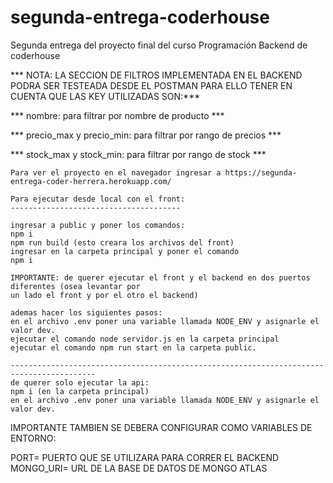 # segunda-entrega-coderhouse
Segunda entrega del proyecto final del curso Programación Backend de coderhouse

*** NOTA: LA SECCION DE FILTROS IMPLEMENTADA EN EL BACKEND PODRA SER TESTEADA DESDE EL POSTMAN PARA ELLO TENER EN CUENTA QUE LAS KEY UTILIZADAS SON:***

*** nombre: para filtrar por nombre de producto ***

*** precio_max y precio_min: para filtrar por rango de precios ***

*** stock_max y stock_min: para filtrar por rango de stock ***


```````````````````````````````````````````````````````````````````````````````````
Para ver el proyecto en el navegador ingresar a https://segunda-entrega-coder-herrera.herokuapp.com/

Para ejecutar desde local con el front:
--------------------------------------

ingresar a public y poner los comandos: 
npm i
npm run build (esto creara los archivos del front)
ingresar en la carpeta principal y poner el comando
npm i

IMPORTANTE: de querer ejecutar el front y el backend en dos puertos diferentes (osea levantar por
un lado el front y por el otro el backend) 

ademas hacer los siguientes pasos:
en el archivo .env poner una variable llamada NODE_ENV y asignarle el valor dev.
ejecutar el comando node servidor.js en la carpeta principal
ejecutar el comando npm run start en la carpeta public.

-----------------------------------------------------------------------------------------
de querer solo ejecutar la api:
npm i (en la carpeta principal)
en el archivo .env poner una variable llamada NODE_ENV y asignarle el valor dev.
`````````````````````````````````````````````````````````````````````````````````````
IMPORTANTE TAMBIEN SE DEBERA CONFIGURAR COMO VARIABLES DE ENTORNO:

PORT=  PUERTO QUE SE UTILIZARA PARA CORRER EL BACKEND
MONGO_URI= URL DE LA BASE DE DATOS DE MONGO ATLAS

